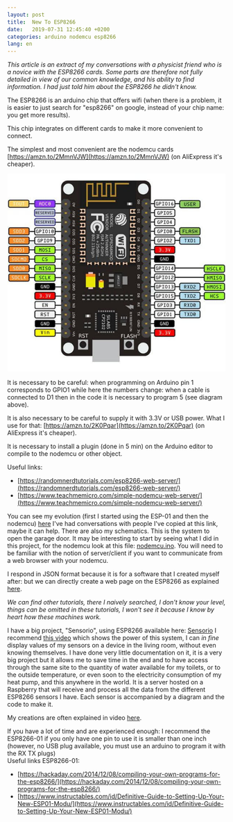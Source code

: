 ```yaml
---
layout: post
title:  New To ESP8266
date:   2019-07-31 12:45:40 +0200
categories: arduino nodemcu esp8266
lang: en
---
```


*This article is an extract of my conversations with a physicist friend who is a novice with the ESP8266 cards. Some parts are therefore not fully detailed in view of our common knowledge, and his ability to find information. I had just told him about the ESP8266 he didn't know.*

The ESP8266 is an arduino chip that offers wifi (when there is a problem, it is easier to just search for "esp8266" on google, instead of your chip name: you get more results).


This chip integrates on different cards to make it more convenient to connect.


The simplest and most convenient are the nodemcu cards  [https://amzn.to/2MmnVJW](https://amzn.to/2MmnVJW) (on AliExpress it's cheaper).

![Nodecmu](/assets/images/nodemcu.jpg)

It is necessary to be careful: when programming on Arduino pin 1 corresponds to GPIO1 while here the numbers change: when a cable is connected to D1 then in the code it is necessary to program 5 (see diagram above). 


It is also necessary to be careful to supply it with 3.3V or USB power. What I use for that: [https://amzn.to/2K0Pqar](https://amzn.to/2K0Pqar)  (on AliExpress it's cheaper).


It is necessary to install a plugin (done in 5 min) on the Arduino editor to compile to the nodemcu or other object.

Useful links: 
* [https://randomnerdtutorials.com/esp8266-web-server/](https://randomnerdtutorials.com/esp8266-web-server/)
* [https://www.teachmemicro.com/simple-nodemcu-web-server/](https://www.teachmemicro.com/simple-nodemcu-web-server/) 



You can see my evolution (first I started using the ESP-01 and then the nodemcu)  [here](https://github.com/cedced19/garage-doors-opener) 
I've had conversations with people I've copied at this link, maybe it can help. There are also my schematics. 
This is the system to open the garage door. It may be interesting to start by seeing what I did in this project, for the nodemcu look at this file: [nodemcu.ino](https://github.com/cedced19/garage-doors-opener/blob/master/nodemcu/nodemcu.ino).
You will need to be familiar with the notion of server/client if you want to communicate from a web browser with your nodemcu.

I respond in JSON format because it is for a software that I created myself after: but we can directly create a web page on the ESP8266 as explained [here](https://randomnerdtutorials.com/esp8266-web-server-with-arduino-ide/).


*We can find other tutorials, there I naively searched, I don't know your level, things can be omitted in these tutorials, I won't see it because I know by heart how these machines work.*


I have a big project, "Sensorio", using ESP8266 available here: [Sensorio](https://github.com/cedced19?utf8=%E2%9C%93&tab=repositories&q=sensorio&type=&language=)
I recommend [this video](https://www.youtube.com/watch?v=qVMauy5hPhI) which shows the power of this system, I can *in fine* display values of my sensors on a device in the living room, without even knowing themselves.
I have done very little documentation on it, it is a very big project but it allows me to save time in the end and to have access through the same site to the quantity of water available for my toilets, or to the outside temperature, or even soon to the electricity consumption of my heat pump, and this anywhere in the world. 
It is a server hosted on a Raspberry that will receive and process all the data from the different ESP8266 sensors I have. Each sensor is accompanied by a diagram and the code to make it.


My creations are often explained in video [here](https://www.youtube.com/channel/UCJHhpW6Za9xWlHZO0i8layw/videos).


If you have a lot of time and are experienced enough:
I recommend the ESP8266-01 if you only have one pin to use it is smaller than one inch (however, no USB plug available, you must use an arduino to program it with the RX TX plugs)  
Useful links ESP8266-01:
* [https://hackaday.com/2014/12/08/compiling-your-own-programs-for-the-esp8266/](https://hackaday.com/2014/12/08/compiling-your-own-programs-for-the-esp8266/)
* [https://www.instructables.com/id/Definitive-Guide-to-Setting-Up-Your-New-ESP01-Modu/](https://www.instructables.com/id/Definitive-Guide-to-Setting-Up-Your-New-ESP01-Modu/)


